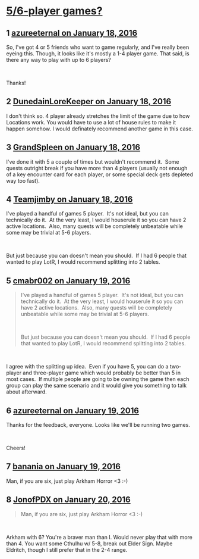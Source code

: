 # [5/6-player games?](https://community.fantasyflightgames.com/topic/199511-56-player-games/)

## 1 [azureeternal on January 18, 2016](https://community.fantasyflightgames.com/topic/199511-56-player-games/?do=findComment&comment=1998647)

So, I've got 4 or 5 friends who want to game regularly, and I've really been eyeing this. Though, it looks like it's mostly a 1-4 player game. That said, is there any way to play with up to 6 players?

 

Thanks!

## 2 [DunedainLoreKeeper on January 18, 2016](https://community.fantasyflightgames.com/topic/199511-56-player-games/?do=findComment&comment=1998653)

I don't think so. 4 player already stretches the limit of the game due to how Locations work. You would have to use a lot of house rules to make it happen somehow. I would definately recommend another game in this case.

## 3 [GrandSpleen on January 18, 2016](https://community.fantasyflightgames.com/topic/199511-56-player-games/?do=findComment&comment=1998663)

I've done it with 5 a couple of times but wouldn't recommend it.  Some quests outright break if you have more than 4 players (usually not enough of a key encounter card for each player, or some special deck gets depleted way too fast).

## 4 [Teamjimby on January 18, 2016](https://community.fantasyflightgames.com/topic/199511-56-player-games/?do=findComment&comment=1998670)

I've played a handful of games 5 player.  It's not ideal, but you can technically do it.  At the very least, I would houserule it so you can have 2 active locations.  Also, many quests will be completely unbeatable while some may be trivial at 5-6 players.

 

But just because you can doesn't mean you should.  If I had 6 people that wanted to play LotR, I would recommend splitting into 2 tables.

## 5 [cmabr002 on January 19, 2016](https://community.fantasyflightgames.com/topic/199511-56-player-games/?do=findComment&comment=1998902)

> I've played a handful of games 5 player.  It's not ideal, but you can technically do it.  At the very least, I would houserule it so you can have 2 active locations.  Also, many quests will be completely unbeatable while some may be trivial at 5-6 players.
> 
>  
> 
> But just because you can doesn't mean you should.  If I had 6 people that wanted to play LotR, I would recommend splitting into 2 tables.

 

I agree with the splitting up idea.  Even if you have 5, you can do a two-player and three-player game which would probably be better than 5 in most cases.  If multiple people are going to be owning the game then each group can play the same scenario and it would give you something to talk about afterward.

## 6 [azureeternal on January 19, 2016](https://community.fantasyflightgames.com/topic/199511-56-player-games/?do=findComment&comment=1999287)

Thanks for the feedback, everyone. Looks like we'll be running two games.

 

Cheers!

## 7 [banania on January 19, 2016](https://community.fantasyflightgames.com/topic/199511-56-player-games/?do=findComment&comment=1999406)

Man, if you are six, just play Arkham Horror <3 :-)

## 8 [JonofPDX on January 20, 2016](https://community.fantasyflightgames.com/topic/199511-56-player-games/?do=findComment&comment=2003044)

> Man, if you are six, just play Arkham Horror <3 :-)

 

Arkham with 6? You're a braver man than I. Would never play that with more than 4. You want some Cthulhu w/ 5-8, break out Elder Sign. Maybe Eldritch, though I still prefer that in the 2-4 range. 

